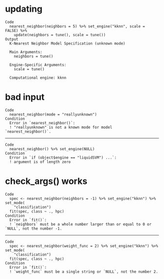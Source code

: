 # updating

    Code
      nearest_neighbor(neighbors = 5) %>% set_engine("kknn", scale = FALSE) %>%
        update(neighbors = tune(), scale = tune())
    Output
      K-Nearest Neighbor Model Specification (unknown mode)
      
      Main Arguments:
        neighbors = tune()
      
      Engine-Specific Arguments:
        scale = tune()
      
      Computational engine: kknn 
      

# bad input

    Code
      nearest_neighbor(mode = "reallyunknown")
    Condition
      Error in `nearest_neighbor()`:
      ! "reallyunknown" is not a known mode for model `nearest_neighbor()`.

---

    Code
      nearest_neighbor() %>% set_engine(NULL)
    Condition
      Error in `if (object$engine == "liquidSVM") ...`:
      ! argument is of length zero

# check_args() works

    Code
      spec <- nearest_neighbor(neighbors = -1) %>% set_engine("kknn") %>% set_mode(
        "classification")
      fit(spec, class ~ ., hpc)
    Condition
      Error in `fit()`:
      ! `neighbors` must be a whole number larger than or equal to 0 or `NULL`, not the number -1.

---

    Code
      spec <- nearest_neighbor(weight_func = 2) %>% set_engine("kknn") %>% set_mode(
        "classification")
      fit(spec, class ~ ., hpc)
    Condition
      Error in `fit()`:
      ! `weight_func` must be a single string or `NULL`, not the number 2.

